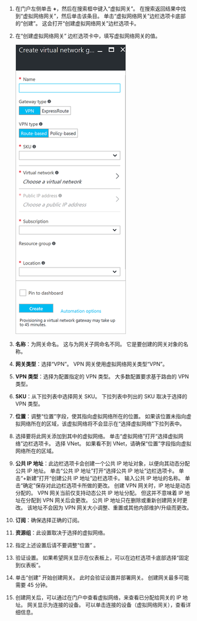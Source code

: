 1. 在门户左侧单击 **+**，然后在搜索框中键入“虚拟网关”。 在搜索返回结果中找到“虚拟网络网关”，然后单击该条目。 单击“虚拟网络网关”边栏选项卡底部的“创建”。 这会打开“创建虚拟网络网关”边栏选项卡。
2. 在“创建虚拟网络网关”  边栏选项卡中，填写虚拟网络网关的值。

    ![创建虚拟网络网关边栏选项卡字段](./media/vpn-gateway-add-gw-rm-portal-include/gw.png "创建虚拟网络网关边栏选项卡字段")
3. **名称**：为网关命名。 这与为网关子网命名不同。 它是要创建的网关对象的名称。
4. **网关类型**：选择“VPN”。 VPN 网关使用虚拟网络网关类型“VPN”。 
5. **VPN 类型**：选择为配置指定的 VPN 类型。 大多数配置要求基于路由的 VPN 类型。
6. **SKU**：从下拉列表中选择网关 SKU。 下拉列表中列出的 SKU 取决于选择的 VPN 类型。
7. **位置**：调整“位置”字段，使其指向虚拟网络所在的位置。 如果该位置未指向虚拟网络所在的区域，该虚拟网络将不会显示在“选择虚拟网络”下拉列表中。
8. 选择要将此网关添加到其中的虚拟网络。 单击“虚拟网络”打开“选择虚拟网络”边栏选项卡。 选择 VNet。 如果看不到 VNet，请确保“位置”字段指向虚拟网络所在的区域。
9. **公共 IP 地址**：此边栏选项卡会创建一个公共 IP 地址对象，以便向其动态分配公共 IP 地址。 单击“公共 IP 地址”打开“选择公共 IP 地址”边栏选项卡。 单击“+新建”打开“创建公共 IP 地址”边栏选项卡。 输入公共 IP 地址的名称。 单击“确定”保存对此边栏选项卡所做的更改。 创建 VPN 网关时，IP 地址是动态分配的。 VPN 网关当前仅支持动态公共 IP 地址分配。 但这并不意味着 IP 地址在分配到 VPN 网关后会更改。 公共 IP 地址只在删除或重新创建网关时更改。 该地址不会因为 VPN 网关大小调整、重置或其他内部维护/升级而更改。
10. **订阅**：确保选择正确的订阅。
11. **资源组**：此设置取决于选择的虚拟网络。
12. 指定上述设置后请不要调整“位置”  。
13. 验证设置。 如果希望网关显示在仪表板上，可以在边栏选项卡底部选择“固定到仪表板”。
14. 单击“创建”  开始创建网关。 此时会验证设置并部署网关。 创建网关最多可能需要 45 分钟。
15. 创建网关后，可以通过在门户中查看虚拟网络，来查看已分配给网关的 IP 地址。 网关显示为连接的设备。 可以单击连接的设备（虚拟网络网关），查看详细信息。
